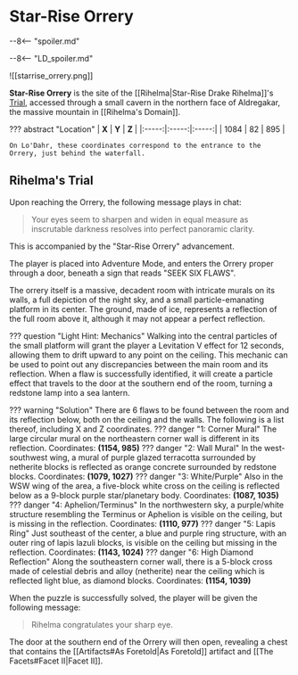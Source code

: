 # Star-Rise Orrery

--8<-- "spoiler.md"

--8<-- "LD_spoiler.md"

![[starrise_orrery.png]]

**Star-Rise Orrery** is the site of the [[Rihelma|Star-Rise Drake Rihelma]]'s [Trial](/World/Late-Game/Points_of_Interest/Trials/), accessed through a small cavern in the northern face of Aldregakar, the massive mountain in [[Rihelma's Domain]].

??? abstract "Location"
    | **X** | **Y** | **Z** |
    |:-----:|:-----:|:-----:|
    | 1084  |  82   | 895   |
    
    On Lo'Dahr, these coordinates correspond to the entrance to the Orrery, just behind the waterfall.

## Rihelma's Trial
Upon reaching the Orrery, the following message plays in chat:

> Your eyes seem to sharpen and widen in equal measure as inscrutable darkness resolves into perfect panoramic clarity.

This is accompanied by the "Star-Rise Orrery" advancement.

The player is placed into Adventure Mode, and enters the Orrery proper through a door, beneath a sign that reads "SEEK SIX FLAWS".

The orrery itself is a massive, decadent room with intricate murals on its walls, a full depiction of the night sky, and a small particle-emanating platform in its center. The ground, made of ice, represents a reflection of the full room above it, although it may not appear a perfect reflection.

??? question "Light Hint: Mechanics"
    Walking into the central particles of the small platform will grant the player a Levitation V effect for 12 seconds, allowing them to drift upward to any point on the ceiling. This mechanic can be used to point out any discrepancies between the main room and its reflection. When a flaw is successfully identified, it will create a particle effect that travels to the door at the southern end of the room, turning a redstone lamp into a sea lantern.

??? warning "Solution"
    There are 6 flaws to be found between the room and its reflection below, both on the ceiling and the walls. The following is a list thereof, including X and Z coordinates.
    ??? danger "1: Corner Mural"
        The large circular mural on the northeastern corner wall is different in its reflection. Coordinates: **(1154, 985)**
    ??? danger "2: Wall Mural"
        In the west-southwest wing, a mural of purple glazed terracotta surrounded by netherite blocks is reflected as orange concrete surrounded by redstone blocks. Coordinates: **(1079, 1027)**
    ??? danger "3: White/Purple"
        Also in the WSW wing of the area, a five-block white cross on the ceiling is reflected below as a 9-block purple star/planetary body. Coordinates: **(1087, 1035)**
    ??? danger "4: Aphelion/Terminus"
        In the northwestern sky, a purple/white structure resembling the Terminus or Aphelion is visible on the ceiling, but is missing in the reflection. Coordinates: **(1110, 977)**
    ??? danger "5: Lapis Ring"
        Just southeast of the center, a blue and purple ring structure, with an outer ring of lapis lazuli blocks, is visible on the ceiling but missing in the reflection. Coordinates: **(1143, 1024)**
    ??? danger "6: High Diamond Reflection"
        Along the southeastern corner wall, there is a 5-block cross made of celestial debris and alloy (netherite) near the ceiling which is reflected light blue, as diamond blocks. Coordinates: **(1154, 1039)**

When the puzzle is successfully solved, the player will be given the following message:

> Rihelma congratulates your sharp eye.

The door at the southern end of the Orrery will then open, revealing a chest that contains the [[Artifacts#As Foretold|As Foretold]] artifact and [[The Facets#Facet II|Facet II]]. 

